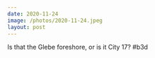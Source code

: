 ```yaml
---
date: 2020-11-24
image: /photos/2020-11-24.jpeg
layout: post
---
```


Is that the Glebe foreshore, or is it City 17? #b3d
